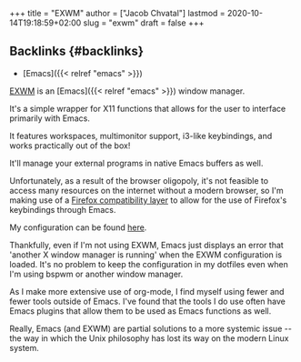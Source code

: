 +++
title = "EXWM"
author = ["Jacob Chvatal"]
lastmod = 2020-10-14T19:18:59+02:00
slug = "exwm"
draft = false
+++

## Backlinks {#backlinks}

-   [Emacs]({{< relref "emacs" >}})

[EXWM](https://github.com/ch11ng/exwm) is an [Emacs]({{< relref "emacs" >}}) window manager.

It's a simple wrapper for X11 functions that allows for the user to interface primarily with Emacs.

It features workspaces, multimonitor support,
i3-like keybindings, and works practically out of the box!

It'll manage your external programs in native Emacs buffers as well.

Unfortunately, as a result of the browser oligopoly, it's not feasible to access many resources on the internet without a modern browser, so I'm making use of a
[Firefox compatibility layer](https://github.com/walseb/exwm-firefox-evil) to allow for the use of Firefox's keybindings through Emacs.

My configuration can be found [here](https://github.com/jakechv/dotfiles/tree/master/emacs/.doom.d/modules/desktop/exwm).

Thankfully, even if I'm not using EXWM, Emacs just displays an error that 'another X window manager is running' when the EXWM configuration is loaded. It's no problem to keep
the configuration in my dotfiles even when I'm using bspwm or another window manager.

As I make more extensive use of org-mode, I find myself using fewer and fewer tools outside of Emacs. I've found that the tools I do use often have Emacs plugins that allow them to be used as
Emacs functions as well.

Really, Emacs (and EXWM) are partial solutions to a more systemic issue -- the way in which the Unix philosophy has lost its way on the modern Linux system.
